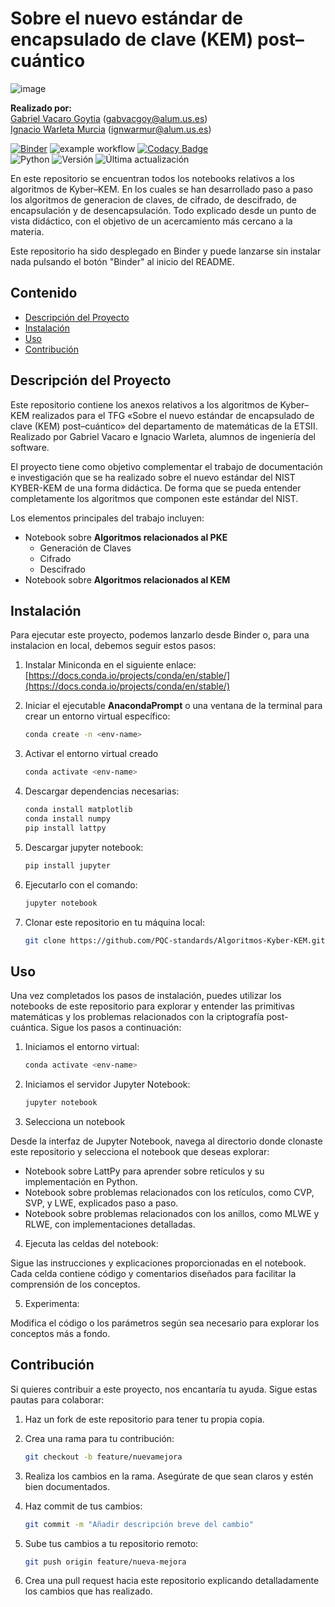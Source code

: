 # Sobre el nuevo estándar de encapsulado de clave (KEM) post–cuántico

![image](https://github.com/user-attachments/assets/65c9aa92-a7f1-4685-9d1e-272ca69c054c)

**Realizado por:**  
[Gabriel Vacaro Goytia](https://github.com/Gabrielvcg) (gabvacgoy@alum.us.es)  
[Ignacio Warleta Murcia](https://github.com/ignaciowarleta) (ignwarmur@alum.us.es) <br>

[![Binder](https://mybinder.org/badge_logo.svg)](https://mybinder.org/v2/gh/PQC-standards/Algoritmos-Kyber-KEM/main)
![example workflow](https://github.com/PQC-standards/Problemas-Relacionados/actions/workflows/notebook-test.yml/badge.svg)
[![Codacy Badge](https://app.codacy.com/project/badge/Grade/709a31c79ccc4de6a645580dfdc0253c)](https://app.codacy.com/gh/PQC-standards/Algoritmos-Kyber-KEM/dashboard?utm_source=gh&utm_medium=referral&utm_content=&utm_campaign=Badge_grade) <br>
![Python](https://img.shields.io/badge/python-3.8-blue)
![Versión](https://img.shields.io/badge/versión-1.0.5-blue)
![Última actualización](https://img.shields.io/github/last-commit/PQC-standards/Algoritmos-Kyber-KEM)


En este repositorio se encuentran todos los notebooks relativos a los algoritmos de Kyber–KEM. En los cuales se han desarrollado paso a paso los algoritmos de generacion de claves, de cifrado, de descifrado, de encapsulación y de desencapsulación. Todo explicado desde un punto de vista didáctico, con el objetivo de un acercamiento más cercano a la materia.

Este repositorio ha sido desplegado en Binder y puede lanzarse sin instalar nada pulsando el botón "Binder" al inicio del README.


## Contenido

- [Descripción del Proyecto](#descripción-del-proyecto)
- [Instalación](#instalación)
- [Uso](#uso)
- [Contribución](#contribución)

## Descripción del Proyecto

Este repositorio contiene los anexos relativos a los algoritmos de Kyber–KEM realizados para el TFG «Sobre el nuevo estándar de encapsulado de clave (KEM) post–cuántico» del departamento de matemáticas de la ETSII. Realizado por Gabriel Vacaro e Ignacio Warleta, alumnos de ingeniería del software.

El proyecto tiene como objetivo complementar el trabajo de documentación e investigación que se ha realizado sobre el nuevo estándar del NIST KYBER-KEM de una forma didáctica. De forma que se pueda entender completamente los algoritmos que componen este estándar del NIST.

Los elementos principales del trabajo incluyen:
- Notebook sobre **Algoritmos relacionados al PKE**
  - Generación de Claves
  - Cifrado
  - Descifrado
- Notebook sobre **Algoritmos relacionados al KEM**

## Instalación

Para ejecutar este proyecto, podemos lanzarlo desde Binder o, para una instalacion en local, debemos seguir estos pasos:

1. Instalar Miniconda en el siguiente enlace: [https://docs.conda.io/projects/conda/en/stable/](https://docs.conda.io/projects/conda/en/stable/)

2. Iniciar el ejecutable **AnacondaPrompt** o una ventana de la terminal para crear un entorno virtual específico:  
   ```bash
   conda create -n <env-name>

3. Activar el entorno virtual creado
   ```bash
   conda activate <env-name>

4. Descargar dependencias necesarias:
   ```bash
   conda install matplotlib
   conda install numpy
   pip install lattpy

5. Descargar jupyter notebook:
   ```bash
   pip install jupyter

6. Ejecutarlo con el comando:
   ```bash
   jupyter notebook

7. Clonar este repositorio en tu máquina local:
   ```bash
   git clone https://github.com/PQC-standards/Algoritmos-Kyber-KEM.git

## Uso

Una vez completados los pasos de instalación, puedes utilizar los notebooks de este repositorio para explorar y entender las primitivas matemáticas y los problemas relacionados con la criptografía post-cuántica. Sigue los pasos a continuación:

1. Iniciamos el entorno virtual:
   ```bash
   conda activate <env-name>

2. Iniciamos el servidor Jupyter Notebook:
   ```bash
   jupyter notebook

3. Selecciona un notebook

Desde la interfaz de Jupyter Notebook, navega al directorio donde clonaste este repositorio y selecciona el notebook que deseas explorar:<br>

  - Notebook sobre LattPy para aprender sobre retículos y su implementación en Python.
  - Notebook sobre problemas relacionados con los retículos, como CVP, SVP, y LWE, explicados paso a paso.
  - Notebook sobre problemas relacionados con los anillos, como MLWE y RLWE, con implementaciones detalladas.

4. Ejecuta las celdas del notebook:
   
Sigue las instrucciones y explicaciones proporcionadas en el notebook. Cada celda contiene código y comentarios diseñados para facilitar la comprensión de los conceptos.

5. Experimenta:
   
Modifica el código o los parámetros según sea necesario para explorar los conceptos más a fondo.

## Contribución

Si quieres contribuir a este proyecto, nos encantaría tu ayuda. Sigue estas pautas para colaborar:

1. Haz un fork de este repositorio para tener tu propia copia.
   
2. Crea una rama para tu contribución:
   ```bash
   git checkout -b feature/nuevamejora

3. Realiza los cambios en la rama. Asegúrate de que sean claros y estén bien documentados.

4. Haz commit de tus cambios:
   ```bash
   git commit -m "Añadir descripción breve del cambio"

5. Sube tus cambios a tu repositorio remoto:
   ```bash
   git push origin feature/nueva-mejora

6. Crea una pull request hacia este repositorio explicando detalladamente los cambios que has realizado.
   

